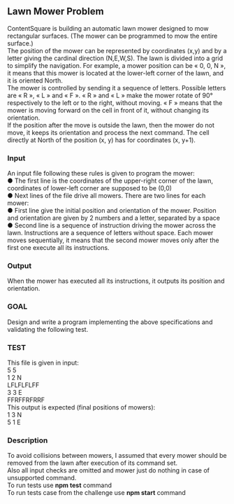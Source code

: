## **Lawn Mower Problem**
ContentSquare is building an automatic lawn mower designed to mow rectangular surfaces.
(The mower can be programmed to mow the entire surface.)  
The position of the mower can be represented by coordinates (x,y) and by a letter giving the
cardinal direction (N,E,W,S). The lawn is divided into a grid to simplify the navigation.
For example, a mower position can be « 0, 0, N », it means that this mower is located at the
lower-left corner of the lawn, and it is oriented North.  
The mower is controlled by sending it a sequence of letters. Possible letters are « R », « L »
and « F ». « R » and « L » make the mower rotate of 90° respectively to the left or to the
right, without moving. « F » means that the mower is moving forward on the cell in front of it,
without changing its orientation.  
If the position after the move is outside the lawn, then the mower do not move, it keeps its
orientation and process the next command.
The cell directly at North of the position (x, y) has for coordinates (x, y+1).
### **Input**
An input file following these rules is given to program the mower:  
● The first line is the coordinates of the upper-right corner of the lawn, coordinates of
lower-left corner are supposed to be (0,0)  
● Next lines of the file drive all mowers. There are two lines for each mower:  
● First line give the initial position and orientation of the mower. Position and orientation
are given by 2 numbers and a letter, separated by a space  
● Second line is a sequence of instruction driving the mower across the lawn. Instructions
are a sequence of letters without space.
Each mower moves sequentially, it means that the second mower moves only after the first
one execute all its instructions.
### **Output**
When the mower has executed all its instructions, it outputs its position and orientation.
### **GOAL**
Design and write a program implementing the above specifications and validating the following
test.
### **TEST**
This file is given in input:  
5 5  
1 2 N  
LFLFLFLFF  
3 3 E  
FFRFFRFRRF  
This output is expected (final positions of mowers):  
1 3 N  
5 1 E

### Description
To avoid collisions between mowers, I assumed that every mower should be removed from the lawn after execution of its command set.  
Also all input checks are omitted and mower just do nothing in case of unsupported command.  
To run tests use **npm test** command  
To run tests case from the challenge use **npm start** command
